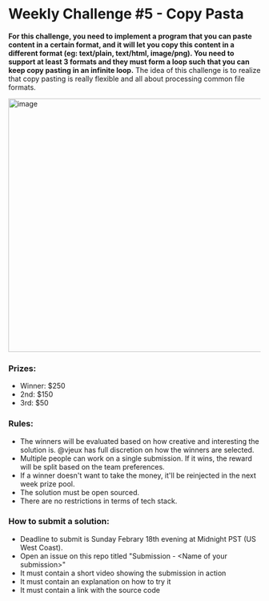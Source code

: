 # Weekly Challenge #5 - Copy Pasta

**For this challenge, you need to implement a program that you can paste content in a certain format, and it will let you copy this content in a different format (eg: text/plain, text/html, image/png). You need to support at least 3 formats and they must form a loop such that you can keep copy pasting in an infinite loop.** The idea of this challenge is to realize that copy pasting is really flexible and all about processing common file formats.

<img width="506" alt="image" src="https://github.com/Algorithm-Arena/weekly-challenge-5-copy-pasta/assets/197597/a2c4c925-91ef-4faf-a4b6-97cf5b648a48">

### Prizes:
* Winner: $250
* 2nd: $150
* 3rd: $50

### Rules:
* The winners will be evaluated based on how creative and interesting the solution is. @vjeux has full discretion on how the winners are selected.
* Multiple people can work on a single submission. If it wins, the reward will be split based on the team preferences.
* If a winner doesn't want to take the money, it'll be reinjected in the next week prize pool.
* The solution must be open sourced.
* There are no restrictions in terms of tech stack.

### How to submit a solution:
* Deadline to submit is Sunday Febrary 18th evening at Midnight PST (US West Coast).
* Open an issue on this repo titled "Submission - &lt;Name of your submission&gt;"
* It must contain a short video showing the submission in action
* It must contain an explanation on how to try it
* It must contain a link with the source code
